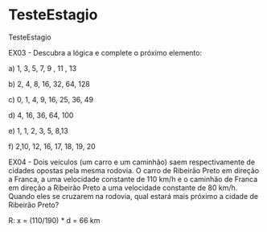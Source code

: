 # TesteEstagio
TesteEstagio

EX03 - Descubra a lógica e complete o próximo elemento:



a) 1, 3, 5, 7, 9 , 11 , 13

b) 2, 4, 8, 16, 32, 64, 128

c) 0, 1, 4, 9, 16, 25, 36, 49

d) 4, 16, 36, 64, 100

e) 1, 1, 2, 3, 5, 8,13

f) 2,10, 12, 16, 17, 18, 19, 20



EX04 - Dois veículos (um carro e um caminhão) saem respectivamente de cidades opostas pela mesma rodovia. O carro de Ribeirão Preto em direção a Franca, a uma velocidade constante de 110 km/h e o caminhão de Franca em direção a Ribeirão Preto a uma velocidade constante de 80 km/h. Quando eles se cruzarem na rodovia, qual estará mais próximo a cidade de Ribeirão Preto?

R: x = (110/190) * d = 66 km

